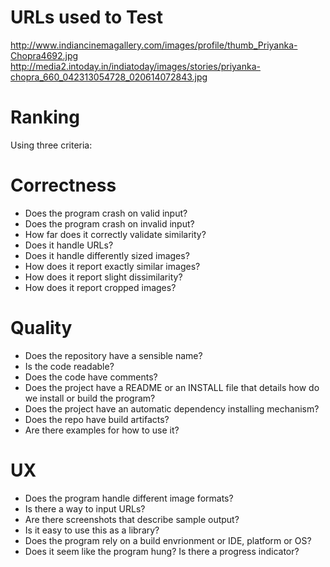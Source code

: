 # URLs used to Test

http://www.indiancinemagallery.com/images/profile/thumb_Priyanka-Chopra4692.jpg
http://media2.intoday.in/indiatoday/images/stories/priyanka-chopra_660_042313054728_020614072843.jpg

# Ranking

Using three criteria: 

# Correctness
* Does the program crash on valid input?
* Does the program crash on invalid input?
* How far does it correctly validate similarity?
* Does it handle URLs?
* Does it handle differently sized images?
* How does it report exactly similar images?
* How does it report slight dissimilarity?
* How does it report cropped images?
# Quality
* Does the repository have a sensible name?
* Is the code readable?
* Does the code have comments?
* Does the project have a README or an INSTALL file that details how do we install or build the program?
* Does the project have an automatic dependency installing mechanism?
* Does the repo have build artifacts?
* Are there examples for how to use it?
# UX
* Does the program handle different image formats?
* Is there a way to input URLs?
* Are there screenshots that describe sample output?
* Is it easy to use this as a library?
* Does the program rely on a build envrionment or IDE, platform or OS?
* Does it seem like the program hung? Is there a progress indicator?
  
